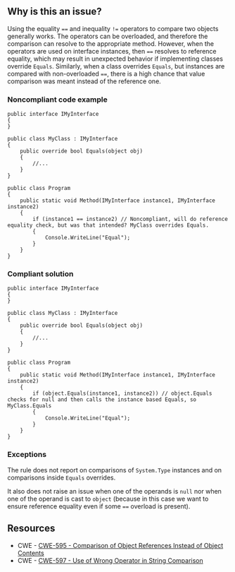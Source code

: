 ## Why is this an issue?

Using the equality `==` and inequality `!=` operators to compare two objects generally works. The operators can be
overloaded, and therefore the comparison can resolve to the appropriate method. However, when the operators are used on interface instances, then
`==` resolves to reference equality, which may result in unexpected behavior if implementing classes override `Equals`.
Similarly, when a class overrides `Equals`, but instances are compared with non-overloaded `==`, there is a high chance that
value comparison was meant instead of the reference one.

### Noncompliant code example

    public interface IMyInterface
    {
    }
    
    public class MyClass : IMyInterface
    {
        public override bool Equals(object obj)
        {
            //...
        }
    }
    
    public class Program
    {
        public static void Method(IMyInterface instance1, IMyInterface instance2)
        {
            if (instance1 == instance2) // Noncompliant, will do reference equality check, but was that intended? MyClass overrides Equals.
            {
                Console.WriteLine("Equal");
            }
        }
    }

### Compliant solution

    public interface IMyInterface
    {
    }
    
    public class MyClass : IMyInterface
    {
        public override bool Equals(object obj)
        {
            //...
        }
    }
    
    public class Program
    {
        public static void Method(IMyInterface instance1, IMyInterface instance2)
        {
            if (object.Equals(instance1, instance2)) // object.Equals checks for null and then calls the instance based Equals, so MyClass.Equals
            {
                Console.WriteLine("Equal");
            }
        }
    }

### Exceptions

The rule does not report on comparisons of `System.Type` instances and on comparisons inside `Equals` overrides.

It also does not raise an issue when one of the operands is `null` nor when one of the operand is cast to `object` (because
in this case we want to ensure reference equality even if some `==` overload is present).

## Resources

-  CWE - [CWE-595 - Comparison of Object References Instead of Object Contents](https://cwe.mitre.org/data/definitions/595)
-  CWE - [CWE-597 - Use of Wrong Operator in String Comparison](https://cwe.mitre.org/data/definitions/597)